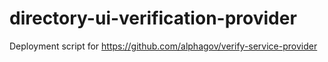 # directory-ui-verification-provider
Deployment script for https://github.com/alphagov/verify-service-provider
